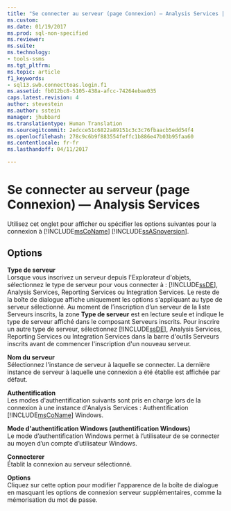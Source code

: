 ```yaml
---
title: "Se connecter au serveur (page Connexion) — Analysis Services | Microsoft Docs"
ms.custom: 
ms.date: 01/19/2017
ms.prod: sql-non-specified
ms.reviewer: 
ms.suite: 
ms.technology:
- tools-ssms
ms.tgt_pltfrm: 
ms.topic: article
f1_keywords:
- sql13.swb.connecttoas.login.f1
ms.assetid: fb012bc8-5105-438a-afcc-74264ebae035
caps.latest.revision: 4
author: stevestein
ms.author: sstein
manager: jhubbard
ms.translationtype: Human Translation
ms.sourcegitcommit: 2edcce51c6822a89151c3c3c76fbaacb5edd54f4
ms.openlocfilehash: 278c9c6b9f883554feffc1b886e47b03b95faa60
ms.contentlocale: fr-fr
ms.lasthandoff: 04/11/2017

---
```

# <a name="connect-to-server-login-page-analysis-services"></a>Se connecter au serveur (page Connexion) — Analysis Services
Utilisez cet onglet pour afficher ou spécifier les options suivantes pour la connexion à [!INCLUDE[msCoName](../../includes/msconame_md.md)] [!INCLUDE[ssASnoversion](../../includes/ssasnoversion_md.md)].  
  
## <a name="options"></a>Options  
**Type de serveur**  
Lorsque vous inscrivez un serveur depuis l'Explorateur d'objets, sélectionnez le type de serveur pour vous connecter à : [!INCLUDE[ssDE](../../includes/ssde_md.md)], Analysis Services, Reporting Services ou Integration Services. Le reste de la boîte de dialogue affiche uniquement les options s'appliquant au type de serveur sélectionné. Au moment de l’inscription d’un serveur de la liste Serveurs inscrits, la zone **Type de serveur** est en lecture seule et indique le type de serveur affiché dans le composant Serveurs inscrits. Pour inscrire un autre type de serveur, sélectionnez [!INCLUDE[ssDE](../../includes/ssde_md.md)], Analysis Services, Reporting Services ou Integration Services dans la barre d'outils Serveurs inscrits avant de commencer l'inscription d'un nouveau serveur.  
  
**Nom du serveur**  
Sélectionnez l'instance de serveur à laquelle se connecter. La dernière instance de serveur à laquelle une connexion a été établie est affichée par défaut.  
  
**Authentification**  
Les modes d'authentification suivants sont pris en charge lors de la connexion à une instance d'Analysis Services : Authentification [!INCLUDE[msCoName](../../includes/msconame_md.md)] Windows.  
  
**Mode d'authentification Windows (authentification Windows)**  
Le mode d’authentification Windows permet à l’utilisateur de se connecter au moyen d’un compte d’utilisateur Windows.  
  
**Connecterer**  
Établit la connexion au serveur sélectionné.  
  
**Options**  
Cliquez sur cette option pour modifier l'apparence de la boîte de dialogue en masquant les options de connexion serveur supplémentaires, comme la mémorisation du mot de passe.  
  

